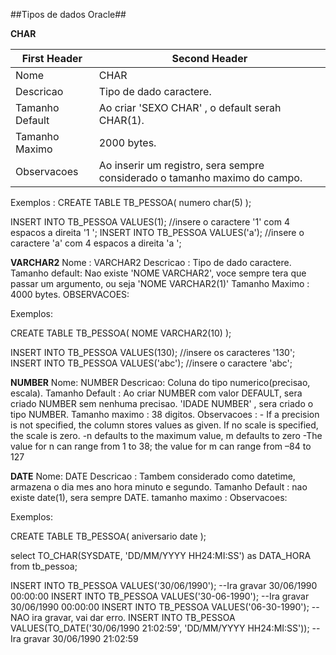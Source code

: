 ##Tipos de dados Oracle##




**CHAR**

First Header       | Second Header
-------------------|------------------------------------------------------------------------------
Nome               | CHAR
Descricao          | Tipo de dado caractere.
Tamanho Default    | Ao criar 'SEXO CHAR' , o default serah CHAR(1).
Tamanho Maximo     | 2000 bytes.
Observacoes        | Ao inserir um registro, sera sempre considerado o tamanho maximo do campo.

Exemplos :
CREATE TABLE TB_PESSOA(
numero char(5)
);

INSERT INTO TB_PESSOA  VALUES(1);  //insere o caractere '1' com 4 espacos a direita '1    ';
INSERT INTO TB_PESSOA  VALUES('a'); //insere o caractere 'a' com 4 espacos a direita 'a    ';


**VARCHAR2**
Nome : VARCHAR2
Descricao : Tipo de dado caractere.
Tamanho default: Nao existe 'NOME VARCHAR2', voce sempre tera que passar um argumento, ou seja 'NOME VARCHAR2(1)'
Tamanho Maximo : 4000 bytes.
OBSERVACOES: 

Exemplos:

CREATE TABLE TB_PESSOA(
NOME VARCHAR2(10)
);

INSERT INTO TB_PESSOA  VALUES(130);  //insere os caracteres '130';
INSERT INTO TB_PESSOA  VALUES('abc'); //insere o caractere 'abc';

**NUMBER**
Nome: NUMBER
Descricao: Coluna do tipo numerico(precisao, escala).
Tamanho Default : Ao criar NUMBER com valor DEFAULT, sera criado NUMBER sem nenhuma precisao.  'IDADE NUMBER' , sera criado o tipo NUMBER.
Tamanho maximo : 38 digitos.
Observacoes : - If a precision is not specified, the column stores values as given. If no scale is specified, the scale is zero.
              -n defaults to the maximum value, m defaults to zero
              -The value for n can range from 1 to 38; the value for m can range from –84 to 127
 




**DATE**
Nome: DATE
Descricao : Tambem considerado como datetime, armazena o dia mes ano hora minuto e segundo.
Tamanho Default : nao existe date(1), sera sempre DATE.
tamanho maximo : 
Observacoes:


Exemplos:

CREATE TABLE TB_PESSOA(
aniversario date
);

select TO_CHAR(SYSDATE, 'DD/MM/YYYY HH24:MI:SS') as DATA_HORA from tb_pessoa;


INSERT INTO TB_PESSOA VALUES('30/06/1990');  --Ira gravar 30/06/1990 00:00:00
INSERT INTO TB_PESSOA VALUES('30-06-1990');  --Ira gravar 30/06/1990 00:00:00
INSERT INTO TB_PESSOA VALUES('06-30-1990');  --NAO ira gravar, vai dar erro.
INSERT INTO TB_PESSOA VALUES(TO_DATE('30/06/1990 21:02:59', 'DD/MM/YYYY HH24:MI:SS')); --Ira gravar 30/06/1990 21:02:59
